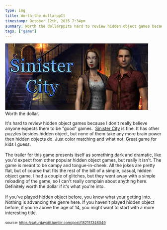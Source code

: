 ```yaml
---
type: img
title: Worth-the-dollarppIt
timestamp: October 12th, 2015 7:34pm
summary: Worth the dollarppIts hard to review hidden object games because I dont really believe anyone expects them to be good games  a hrefhttps
tags: ["game"]
---
```

<img src="../media/182151348049.jpg"/>
                                                                                          <div class="caption">
Worth the dollar.

It's hard to review hidden object games because I don't really believe anyone expects them to be "good" games.  <a href="https://store.steampowered.com/app/326180/Sinister_City/" target="_blank">Sinister City</a> is fine. It has other puzzles besides hidden object, but none of them take any more brain power then hidden objects do. Just color matching and what not. Great game for kids I guess. <br/><br/>The trailer for this game presents itself as something dark and dramatic, like you'd expect from other popular hidden object games, but really it isn't. The game is meant to be campy and tongue-in-cheek. All the jokes are pretty flat, but of course that fits the rest of the bill of a simple, casual, hidden object game. I had a couple of glitches, but they went away with a simple reloading of the game, so I can't really complain about anything here. Definitely worth the dollar if it's what you're into.<br/><br/>If you've played hidden object before, you know what your getting into. Nothing is advancing the genre here. If you haven't played hidden object before, if you're above the age of 14, you might want to start with a more interesting title.<br/>
 
                                    
                
                
                
                
                                
<small>source: https://saturdayxiii.tumblr.com/post/182151348049</small>